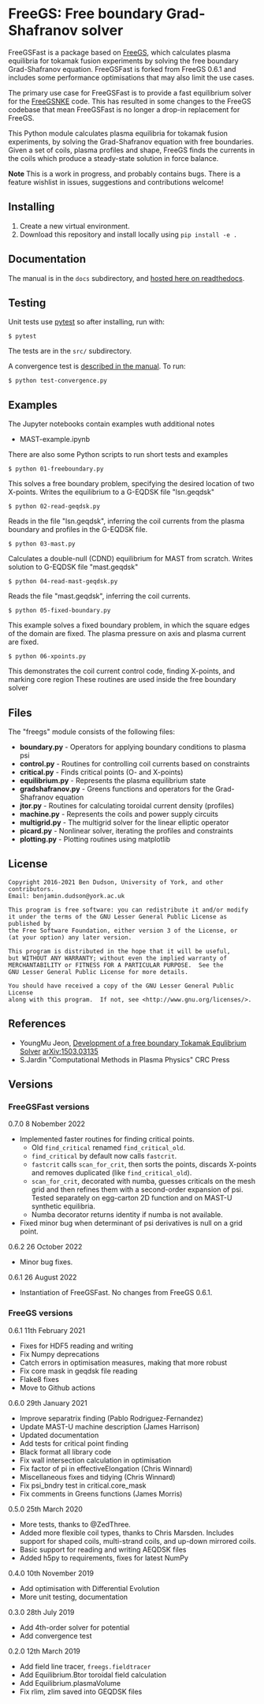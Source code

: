 FreeGS: Free boundary Grad-Shafranov solver
===========================================

FreeGSFast is a package based on [FreeGS](https://github.com/freegs-plasma/freegs), which calculates plasma equilibria for tokamak fusion experiments by solving the free boundary Grad-Shafranov equation. FreeGSFast is forked from FreeGS 0.6.1 and includes some performance optimisations that may also limit the use cases.

The primary use case for FreeGSFast is to provide a fast equilibrium solver for the [FreeGSNKE](https://gitlab.stfc.ac.uk/farscape-ws3/freegsnke) code. This has resulted in some changes to the FreeGS codebase that mean FreeGSFast is no longer a drop-in replacement for FreeGS.

This Python module calculates plasma equilibria for tokamak fusion experiments,
by solving the Grad-Shafranov equation with free boundaries. Given a set of coils,
plasma profiles and shape, FreeGS finds the currents in the coils which produce
a steady-state solution in force balance.

**Note** This is a work in progress, and probably contains bugs. 
There is a feature wishlist in issues, suggestions and contributions welcome!

Installing
----------

1. Create a new virtual environment.
2. Download this repository and install locally using `pip install -e .`

Documentation
-------------

The manual is in the `docs` subdirectory, and [hosted here on readthedocs](http://freegs.readthedocs.io/en/latest/).

Testing
-------

Unit tests use [pytest](https://docs.pytest.org/en/latest/) so after installing, run with:

    $ pytest

The tests are in the `src/` subdirectory.

A convergence test is [described in the manual](https://freegs.readthedocs.io/en/latest/tests.html#convergence-test). To run:

    $ python test-convergence.py

Examples
--------

The Jupyter notebooks contain examples wuth additional notes

* MAST-example.ipynb 

There are also some Python scripts to run short tests
and examples

    $ python 01-freeboundary.py

This solves a free boundary problem, specifying the desired location of two X-points.
Writes the equilibrium to a G-EQDSK file "lsn.geqdsk"

    $ python 02-read-geqdsk.py

Reads in the file "lsn.geqdsk", inferring the coil currents from the plasma boundary
and profiles in the G-EQDSK file.

    $ python 03-mast.py

Calculates a double-null (CDND) equilibrium for MAST from scratch. Writes solution to
G-EQDSK file "mast.geqdsk"

    $ python 04-read-mast-geqdsk.py

Reads the file "mast.geqdsk", inferring the coil currents.

    $ python 05-fixed-boundary.py 

This example solves a fixed boundary problem, in which the square edges of the domain
are fixed. The plasma pressure on axis and plasma current are fixed.

    $ python 06-xpoints.py

This demonstrates the coil current control code, finding X-points, and marking core region
These routines are used inside the free boundary solver

Files
-----

The "freegs" module consists of the following files:

* **boundary.py**        - Operators for applying boundary conditions to plasma psi
* **control.py**         - Routines for controlling coil currents based on constraints
* **critical.py**        - Finds critical points (O- and X-points)
* **equilibrium.py**     - Represents the plasma equilibrium state
* **gradshafranov.py**   - Greens functions and operators for the Grad-Shafranov equation
* **jtor.py**            - Routines for calculating toroidal current density (profiles)
* **machine.py**         - Represents the coils and power supply circuits
* **multigrid.py**       - The multigrid solver for the linear elliptic operator
* **picard.py**          - Nonlinear solver, iterating the profiles and constraints
* **plotting.py**        - Plotting routines using matplotlib

License
-------

    Copyright 2016-2021 Ben Dudson, University of York, and other contributors.
    Email: benjamin.dudson@york.ac.uk

    This program is free software: you can redistribute it and/or modify
    it under the terms of the GNU Lesser General Public License as published by
    the Free Software Foundation, either version 3 of the License, or
    (at your option) any later version.

    This program is distributed in the hope that it will be useful,
    but WITHOUT ANY WARRANTY; without even the implied warranty of
    MERCHANTABILITY or FITNESS FOR A PARTICULAR PURPOSE.  See the
    GNU Lesser General Public License for more details.

    You should have received a copy of the GNU Lesser General Public License
    along with this program.  If not, see <http://www.gnu.org/licenses/>.

References
----------

* YoungMu Jeon, [Development of a free boundary Tokamak Equlibrium Solver](http://link.springer.com/article/10.3938/jkps.67.843)  [arXiv:1503.03135](https://arxiv.org/abs/1503.03135)
* S.Jardin "Computational Methods in Plasma Physics" CRC Press


Versions
--------

### FreeGSFast versions

0.7.0  8 Nobember 2022
  - Implemented faster routines for finding critical points.
    - Old `find_critical` renamed `find_critical_old`.
    - `find_critical` by default now calls `fastcrit`.
    - `fastcrit` calls `scan_for_crit`, then sorts the points, discards X-points and removes duplicated (like `find_critical_old`).
    - `scan_for_crit`, decorated with numba, guesses criticals on the mesh grid and then refines them with a second-order expansion of psi. Tested separately on egg-carton 2D function and on MAST-U synthetic equilibria.
    - Numba decorator returns identity if numba is not available.
  - Fixed minor bug when determinant of psi derivatives is null on a grid point.

0.6.2  26 October 2022
  - Minor bug fixes.

0.6.1  26 August 2022
  - Instantiation of FreeGSFast. No changes from FreeGS 0.6.1.

### FreeGS versions
0.6.1  11th February 2021
  - Fixes for HDF5 reading and writing
  - Fix Numpy deprecations
  - Catch errors in optimisation measures, making that more robust
  - Fix core mask in geqdsk file reading
  - Flake8 fixes
  - Move to Github actions

0.6.0  29th January 2021
  - Improve separatrix finding (Pablo Rodriguez-Fernandez)
  - Update MAST-U machine description (James Harrison)
  - Updated documentation
  - Add tests for critical point finding
  - Black format all library code
  - Fix wall intersection calculation in optimisation
  - Fix factor of pi in effectiveElongation (Chris Winnard)
  - Miscellaneous fixes and tidying (Chris Winnard)
  - Fix psi_bndry test in critical.core_mask
  - Fix comments in Greens functions (James Morris)

0.5.0  25th March 2020
  - More tests, thanks to @ZedThree.
  - Added more flexible coil types, thanks to Chris Marsden.
    Includes support for shaped coils, multi-strand coils,
    and up-down mirrored coils.
  - Basic support for reading and writing AEQDSK files
  - Added h5py to requirements, fixes for latest NumPy

0.4.0  10th November 2019
  - Add optimisation with Differential Evolution
  - More unit testing, documentation

0.3.0  28th July 2019
  - Add 4th-order solver for potential
  - Add convergence test

0.2.0  12th March 2019
  - Add field line tracer, `freegs.fieldtracer`
  - Add Equilibrium.Btor toroidal field calculation
  - Add Equilibrium.plasmaVolume
  - Fix rlim, zlim saved into GEQDSK files

